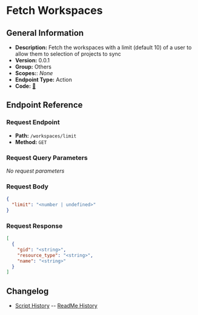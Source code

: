 # Fetch Workspaces

## General Information

- **Description:** Fetch the workspaces with a limit (default 10) of a user to allow them to selection of projects to sync
- **Version:** 0.0.1
- **Group:** Others
- **Scopes:**: _None_
- **Endpoint Type:** Action
- **Code:** [🔗](https://github.com/NangoHQ/integration-templates/tree/main/integrations/asana/actions/fetch-workspaces.ts)

## Endpoint Reference

### Request Endpoint

- **Path:** `/workspaces/limit`
- **Method:** `GET`

### Request Query Parameters

_No request parameters_

### Request Body

```json
{
  "limit": "<number | undefined>"
}
```

### Request Response

```json
[
  {
    "gid": "<string>",
    "resource_type": "<string>",
    "name": "<string>"
  }
]
```

## Changelog

- [Script History](https://github.com/NangoHQ/integration-templates/commits/main/integrations/asana/actions/fetch-workspaces.ts)
-- [ReadMe History](https://github.com/NangoHQ/integration-templates/commits/main/integrations/asana/actions/fetch-workspaces.md)
